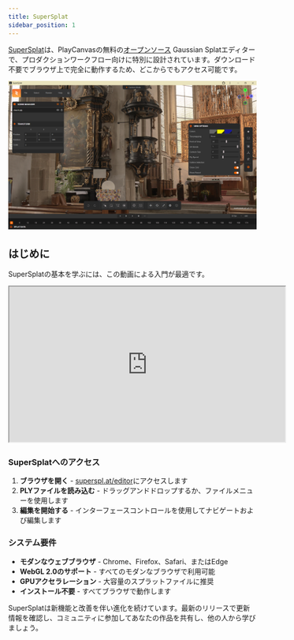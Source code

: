 ```yaml
---
title: SuperSplat
sidebar_position: 1
---
```


[SuperSplat](https://superspl.at/editor)は、PlayCanvasの無料の[オープンソース](https://github.com/playcanvas/supersplat) Gaussian Splatエディターで、プロダクションワークフロー向けに特別に設計されています。ダウンロード不要でブラウザ上で完全に動作するため、どこからでもアクセス可能です。

![SuperSplat Interface](/img/user-manual/gaussian-splatting/supersplat-interface.png)

## はじめに

SuperSplatの基本を学ぶには、この動画による入門が最適です。

<div className="iframe-container">
    <iframe width="560" height="315" src="https://www.youtube.com/embed/MwzaEM2I55I" title="SuperSplat Basics" allowfullscreen></iframe>
</div>

### SuperSplatへのアクセス

1.  **ブラウザを開く** - [superspl.at/editor](https://superspl.at/editor)にアクセスします
2.  **PLYファイルを読み込む** - ドラッグアンドドロップするか、ファイルメニューを使用します
3.  **編集を開始する** - インターフェースコントロールを使用してナビゲートおよび編集します

### システム要件

-   **モダンなウェブブラウザ** - Chrome、Firefox、Safari、またはEdge
-   **WebGL 2.0のサポート** - すべてのモダンなブラウザで利用可能
-   **GPUアクセラレーション** - 大容量のスプラットファイルに推奨
-   **インストール不要** - すべてブラウザで動作します

SuperSplatは新機能と改善を伴い進化を続けています。最新のリリースで更新情報を確認し、コミュニティに参加してあなたの作品を共有し、他の人から学びましょう。
